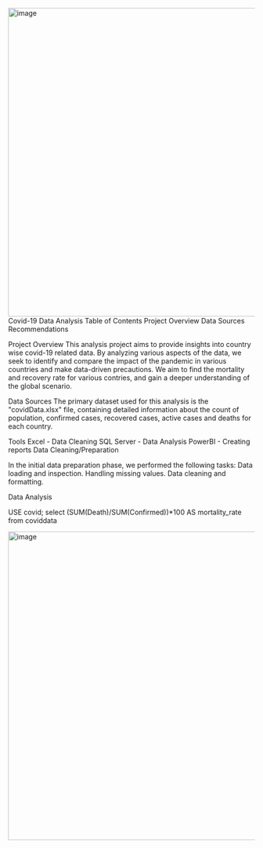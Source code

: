 <img width="629" alt="image" src="https://github.com/Sneha-2310/Covid19_Analysis/assets/98509803/afb1ea64-4d79-40aa-a56d-70dc693d6969">Covid-19 Data Analysis
Table of Contents
Project Overview
Data Sources
Recommendations

Project Overview
This analysis project aims to provide insights into country wise covid-19 related data. By analyzing various aspects of the data,
we seek to identify and compare the impact of the pandemic in various countries and make data-driven precautions.
We aim to find the mortality and recovery rate for various contries, and gain a deeper understanding of the global scenario.

Data Sources
The primary dataset used for this analysis is the "covidData.xlsx" file, containing detailed information about the count of population, confirmed cases, recovered cases, active cases and deaths for each country.

Tools
Excel - Data Cleaning
SQL Server - Data Analysis
PowerBI - Creating reports
Data Cleaning/Preparation

In the initial data preparation phase, we performed the following tasks:
Data loading and inspection.
Handling missing values.
Data cleaning and formatting.

Data Analysis

USE covid;
select (SUM(Death)/SUM(Confirmed))*100 AS mortality_rate from coviddata

<img width="629" alt="image" src="https://github.com/Sneha-2310/Covid19_Analysis/assets/98509803/fdb278e4-6567-4d69-952c-a8b2ceb1255e">


